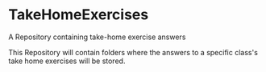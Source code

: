 # TakeHomeExercises
A Repository containing take-home exercise answers

This Repository will contain folders where the answers to a specific class's take home exercises will be stored.
